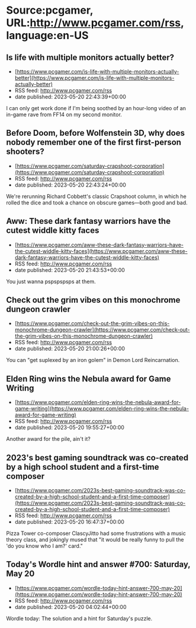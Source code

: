 # Source:pcgamer, URL:http://www.pcgamer.com/rss, language:en-US

## Is life with multiple monitors actually better?
 - [https://www.pcgamer.com/is-life-with-multiple-monitors-actually-better](https://www.pcgamer.com/is-life-with-multiple-monitors-actually-better)
 - RSS feed: http://www.pcgamer.com/rss
 - date published: 2023-05-20 22:43:39+00:00

I can only get work done if I'm being soothed by an hour-long video of an in-game rave from FF14 on my second monitor.

## Before Doom, before Wolfenstein 3D, why does nobody remember one of the first first-person shooters?
 - [https://www.pcgamer.com/saturday-crapshoot-corporation](https://www.pcgamer.com/saturday-crapshoot-corporation)
 - RSS feed: http://www.pcgamer.com/rss
 - date published: 2023-05-20 22:43:24+00:00

We're rerunning Richard Cobbett's classic Crapshoot column, in which he rolled the dice and took a chance on obscure games—both good and bad.

## Aww: These dark fantasy warriors have the cutest widdle kitty faces
 - [https://www.pcgamer.com/aww-these-dark-fantasy-warriors-have-the-cutest-widdle-kitty-faces](https://www.pcgamer.com/aww-these-dark-fantasy-warriors-have-the-cutest-widdle-kitty-faces)
 - RSS feed: http://www.pcgamer.com/rss
 - date published: 2023-05-20 21:43:53+00:00

You just wanna pspspspsps at them.

## Check out the grim vibes on this monochrome dungeon crawler
 - [https://www.pcgamer.com/check-out-the-grim-vibes-on-this-monochrome-dungeon-crawler](https://www.pcgamer.com/check-out-the-grim-vibes-on-this-monochrome-dungeon-crawler)
 - RSS feed: http://www.pcgamer.com/rss
 - date published: 2023-05-20 21:00:26+00:00

You can "get suplexed by an iron golem" in Demon Lord Reincarnation.

## Elden Ring wins the Nebula award for Game Writing
 - [https://www.pcgamer.com/elden-ring-wins-the-nebula-award-for-game-writing](https://www.pcgamer.com/elden-ring-wins-the-nebula-award-for-game-writing)
 - RSS feed: http://www.pcgamer.com/rss
 - date published: 2023-05-20 19:55:27+00:00

Another award for the pile, ain't it?

## 2023's best gaming soundtrack was co-created by a high school student and a first-time composer
 - [https://www.pcgamer.com/2023s-best-gaming-soundtrack-was-co-created-by-a-high-school-student-and-a-first-time-composer](https://www.pcgamer.com/2023s-best-gaming-soundtrack-was-co-created-by-a-high-school-student-and-a-first-time-composer)
 - RSS feed: http://www.pcgamer.com/rss
 - date published: 2023-05-20 16:47:37+00:00

Pizza Tower co-composer ClascyJitto had some frustrations with a music theory class, and jokingly mused that "it would be really funny to pull the 'do you know who I am?' card."

## Today's Wordle hint and answer #700: Saturday, May 20
 - [https://www.pcgamer.com/wordle-today-hint-answer-700-may-20](https://www.pcgamer.com/wordle-today-hint-answer-700-may-20)
 - RSS feed: http://www.pcgamer.com/rss
 - date published: 2023-05-20 04:02:44+00:00

Wordle today: The solution and a hint for Saturday's puzzle.

